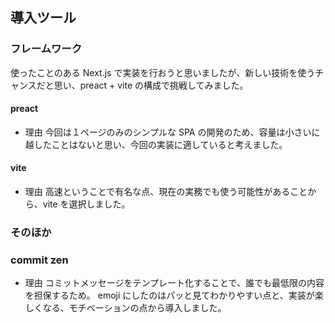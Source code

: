 ## 導入ツール

### フレームワーク

使ったことのある Next.js で実装を行おうと思いましたが、新しい技術を使うチャンスだと思い、preact + vite の構成で挑戦してみました。

#### preact

- 理由
  今回は１ページのみのシンプルな SPA の開発のため、容量は小さいに越したことはないと思い、今回の実装に適していると考えました。

#### vite

- 理由
  高速ということで有名な点、現在の実務でも使う可能性があることから、vite を選択しました。

### そのほか

### commit zen

- 理由
  コミットメッセージをテンプレート化することで、誰でも最低限の内容を担保するため。
  emoji にしたのはパッと見てわかりやすい点と、実装が楽しくなる、モチベーションの点から導入しました。
